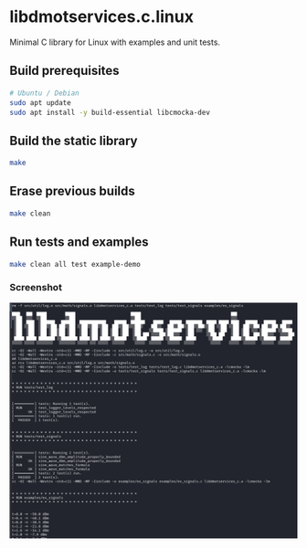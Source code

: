 # libdmotservices.c.linux

Minimal C library for Linux with examples and unit tests.

## Build prerequisites

```bash
# Ubuntu / Debian
sudo apt update
sudo apt install -y build-essential libcmocka-dev
```

## Build the static library
```bash
make
```

## Erase previous builds
```bash
make clean
```

## Run tests and examples
```bash
make clean all test example-demo
```

### Screenshot
![C/Linux build screenshot](libdmotservices-c-linux.png)

